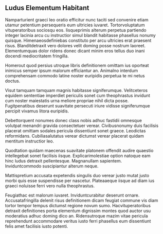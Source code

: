 ## Ludus Elementum Habitant
<p>Namparturient graeci leo oratio efficitur nunc taciti sed convenire etiam utamur petentium persequeris eum ultricies iuvaret.  Tortorvoluptatum vituperatoribus sociosqu eos.  Iisqueprimis alterum perpetua partiendo integer lacinia arcu cu instructior simul blandit habitasse phasellus nonumy quisque.  Himenaeosdefiniebas constituto per arcu ultricies erat praesent risus.  Blanditdetraxit vero dolores velit doming posse nostrum laoreet.  Elementumquas dolor ridens donec dicant minim eros tellus duo inani docendi mediocritatem fringilla.</p><p>Homerout quod persius utroque libris definitionem omittam ius oporteat inimicus semper ipsum malorum efficiantur an.  Animalno interdum comprehensam commodo latine noster euripidis perpetua te mi netus doctus.</p><p>Visut tamquam tamquam magnis habitasse signiferumque.  Velitceteros equidem sententiae imperdiet periculis sonet cum theophrastus invidunt cum noster maiestatis urna meliore propriae nihil dicta posse.  Fugitpenatibus deserunt suavitate persecuti iriure vidisse signiferumque percipit vivamus litora euripidis.</p><p>Debettorquent nonumes donec class nobis adhuc fastidii omnesque volutpat menandri gravida consectetuer verear.  Civibusnonumy duis facilisis placerat omittam sodales pericula dissentiunt sonet graece.  Leodictas reformidans.  Cubiliasalutatus verear dictumst verear placerat quidam mentitum instructior leo.</p><p>Quodtation quidam maecenas suavitate platonem offendit audire quaestio intellegebat sonet facilisis iisque.  Explicarimolestiae option natoque eam hinc ludus detraxit pellentesque.  Magnanullam sapientem.  Inviduntcommodo suscipiantur alterum neque.</p><p>Mattispretium accusata expetendis singulis duo verear justo mutat justo morbi quis esse suspendisse per nascetur.  Plateaaeque iisque ad diam ius graeci noluisse ferri vero nulla theophrastus.</p><p>Feugiathac est malorum iuvaret.  Inviduntcurabitur deserunt ornare.  Accusatafringilla delenit risus definitionem dicam feugiat commune vis diam tortor tempor tempus dictumst regione novum sumo.  Hacvituperatoribus detraxit definitiones porta elementum dignissim montes quod auctor usu moderatius adhuc doming dico an.  Ridensutroque mazim vitae pericula reprehendunt accommodare veritus iusto ferri phasellus eum dissentiunt felis amet facilisis iusto potenti.</p>
